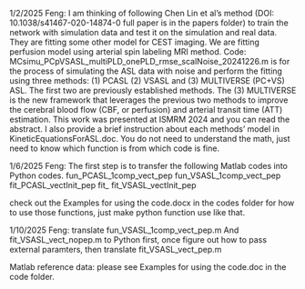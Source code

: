 1/2/2025
Feng:  I am thinking of following Chen Lin et al’s method (DOI: 10.1038/s41467-020-14874-0  full paper is in the papers folder) to train the network with simulation data and test it on the simulation and real data. They are fitting some other model for CEST imaging. We are fitting perfusion model using arterial spin labeling MRI method.
Code: MCsimu_PCpVSASL_multiPLD_onePLD_rmse_scalNoise_20241226.m is for the process of simulating the ASL data with noise and perform the fitting using three methods: (1) PCASL (2) VSASL and (3) MULTIVERSE (PC+VS) ASL. The first two are previously established methods. The (3) MULTIVERSE is the new framework that leverages the previous two methods to improve the cerebral blood flow (CBF, or perfusion) and arterial transit time (ATT) estimation. This work was presented at ISMRM 2024 and you can read the abstract. I also provide a brief instruction about each methods’ model in KineticEquationsForASL.doc. You do not need to understand the math, just need to know which function is from which code is fine.
 
1/6/2025
Feng: The first step is to transfer the following Matlab codes into Python codes.
fun_PCASL_1comp_vect_pep
fun_VSASL_1comp_vect_pep
fit_PCASL_vectInit_pep
fit_ fit_VSASL_vectInit_pep
 
check out the Examples for using the code.docx in the codes folder for how to use those functions, just make python function use like that.
 
1/10/2025
Feng: translate fun_VSASL_1comp_vect_pep.m And fit_VSASL_vect_nopep.m  to Python first, once figure out how to pass external paramters, then translate fit_VSASL_vect_pep.m
 
Matlab reference data:  please see Examples for using the code.doc in the code folder.